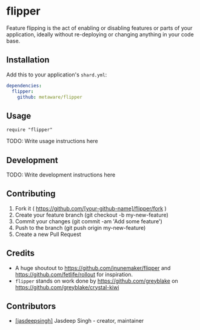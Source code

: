 # flipper

Feature flipping is the act of enabling or disabling features or parts of your application, ideally without re-deploying or changing anything in your code base.

## Installation

Add this to your application's `shard.yml`:

```yaml
dependencies:
  flipper:
    github: metaware/flipper
```

## Usage

```crystal
require "flipper"
```

TODO: Write usage instructions here

## Development

TODO: Write development instructions here

## Contributing

1. Fork it ( https://github.com/[your-github-name]/flipper/fork )
2. Create your feature branch (git checkout -b my-new-feature)
3. Commit your changes (git commit -am 'Add some feature')
4. Push to the branch (git push origin my-new-feature)
5. Create a new Pull Request

## Credits

- A huge shoutout to <https://github.com/jnunemaker/flipper> and <https://github.com/fetlife/rollout> for inspiration.
- `flipper` stands on work done by <https://github.com/greyblake> on <https://github.com/greyblake/crystal-kiwi>

## Contributors

- [[jasdeepsingh]](https://github.com/jasdeepsingh) Jasdeep Singh - creator, maintainer
